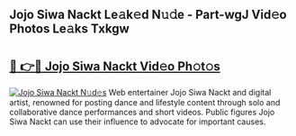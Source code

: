 ## Jojo Siwa Nackt Le𝚊k𝚎d N𝚞𝚍e - Part-wgJ Vid𝚎o Photos Le𝚊ks Txkgw

# <h2><a href="http://fb83w5v.evod.top/?m=Jojo+Siwa+Nackt">🔗 👉🔴 Jojo Siwa Nackt Vid𝚎o Ph𝚘t𝚘s</a></h2>

[![Jojo Siwa Nackt N𝚞d𝚎s](https://i.imgur.com/8V9OHl7.gif)](http://fb83w5v.evod.top/?m=Jojo+Siwa+Nackt)
Web entertainer Jojo Siwa Nackt and digital artist, renowned for posting dance and lifestyle content through solo and collaborative dance performances and short videos. Public figures Jojo Siwa Nackt can use their influence to advocate for important causes. 
